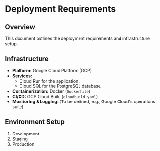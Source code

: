 # Deployment Requirements

## Overview
This document outlines the deployment requirements and infrastructure setup.

## Infrastructure
- **Platform:** Google Cloud Platform (GCP)
- **Services:**
    - Cloud Run for the application.
    - Cloud SQL for the PostgreSQL database.
- **Containerization:** Docker (`Dockerfile`)
- **CI/CD:** GCP Cloud Build (`cloudbuild.yaml`)
- **Monitoring & Logging:** (To be defined, e.g., Google Cloud's operations suite)


## Environment Setup
1. Development
2. Staging
3. Production